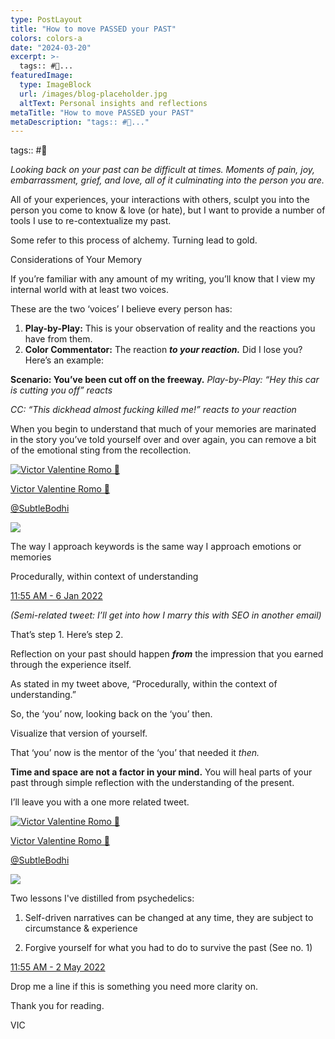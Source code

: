 ```yaml
---
type: PostLayout
title: "How to move PASSED your PAST"
colors: colors-a
date: "2024-03-20"
excerpt: >-
  tags:: #🤝...
featuredImage:
  type: ImageBlock
  url: /images/blog-placeholder.jpg
  altText: Personal insights and reflections
metaTitle: "How to move PASSED your PAST"
metaDescription: "tags:: #🤝..."
---
```

tags:: #🤝

_Looking back on your past can be difficult at times. Moments of pain, joy, embarrassment, grief, and love, all of it culminating into the person you are._

All of your experiences, your interactions with others, sculpt you into the person you come to know & love (or hate), but I want to provide a number of tools I use to re-contextualize my past.

Some refer to this process of alchemy. Turning lead to gold.

Considerations of Your Memory

If you’re familiar with any amount of my writing, you’ll know that I view my internal world with at least two voices.

These are the two ‘voices’ I believe every person has:

1.  **Play-by-Play:** This is your observation of reality and the reactions you have from them.
2.  **Color Commentator:** The reaction **_to your reaction._**
Did I lose you? Here’s an example:

**Scenario: You’ve been cut off on the freeway.**
_Play-by-Play: “Hey this car is cutting you off” *reacts*_

_CC: “This dickhead almost fucking killed me!” *reacts to your reaction*_

When you begin to understand that much of your memories are marinated in the story you’ve told yourself over and over again, you can remove a bit of the emotional sting from the recollection.

[![Victor Valentine Romo 🌴](https://s3.amazonaws.com/revue/tweet_items/profile_images/000/305/455/thumb/I-cyEcKl_normal.png?1655902589)](https://twitter.com/SubtleBodhi/status/1479134465767186439)

[Victor Valentine Romo 🌴](https://twitter.com/SubtleBodhi/status/1479134465767186439)

[@SubtleBodhi](https://twitter.com/SubtleBodhi/status/1479134465767186439)

[![](https://d3jbm9h03wxzi9.cloudfront.net/assets/email/tweet_twitter-906bd9859e16f73b5cca6d3ce1ecaf0c0f494ab16fa3f913061c7d79d3fe12e1.png)](https://twitter.com/SubtleBodhi/status/1479134465767186439)

The way I approach keywords is the same way I approach emotions or memories

Procedurally, within context of understanding

[11:55 AM - 6 Jan 2022](https://twitter.com/SubtleBodhi/status/1479134465767186439)

_(Semi-related tweet: I’ll get into how I marry this with SEO in another email)_

That’s step 1. Here’s step 2.

Reflection on your past should happen **_from_** the impression that you earned through the experience itself.

As stated in my tweet above, “Procedurally, within the context of understanding.”

So, the ‘you’ now, looking back on the ‘you’ then.

Visualize that version of yourself.

That ‘you’ now is the mentor of the ‘you’ that needed it _then._

**Time and space are not a factor in your mind.**
You will heal parts of your past through simple reflection with the understanding of the present.

I’ll leave you with a one more related tweet.

[![Victor Valentine Romo 🌴](https://s3.amazonaws.com/revue/tweet_items/profile_images/000/305/535/thumb/I-cyEcKl_normal.png?1655907128)](https://twitter.com/SubtleBodhi/status/1521156380954087424)

[Victor Valentine Romo 🌴](https://twitter.com/SubtleBodhi/status/1521156380954087424)

[@SubtleBodhi](https://twitter.com/SubtleBodhi/status/1521156380954087424)

[![](https://d3jbm9h03wxzi9.cloudfront.net/assets/email/tweet_twitter-906bd9859e16f73b5cca6d3ce1ecaf0c0f494ab16fa3f913061c7d79d3fe12e1.png)](https://twitter.com/SubtleBodhi/status/1521156380954087424)

Two lessons I've distilled from psychedelics:

1. Self-driven narratives can be changed at any time, they are subject to circumstance & experience

2. Forgive yourself for what you had to do to survive the past (See no. 1)

[11:55 AM - 2 May 2022](https://twitter.com/SubtleBodhi/status/1521156380954087424)

Drop me a line if this is something you need more clarity on.

Thank you for reading.

VIC